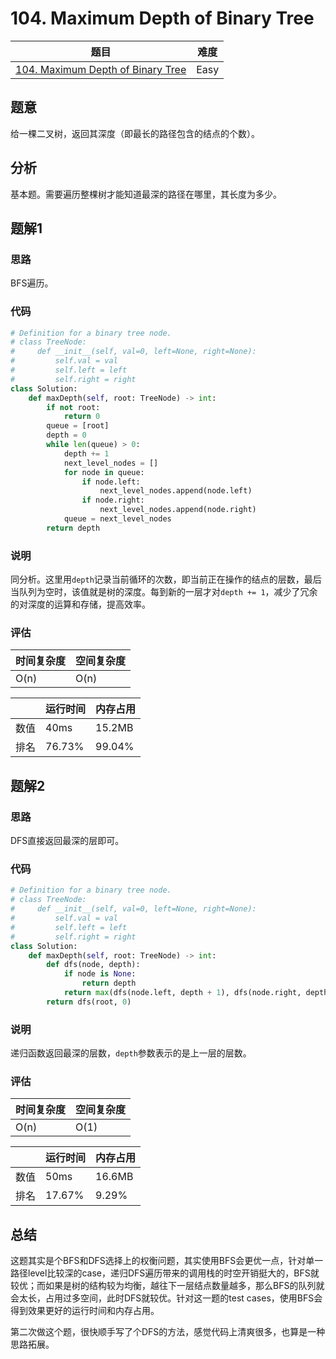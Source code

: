 # 104. Maximum Depth of Binary Tree

| 题目 | 难度 |
| ---- | ---- |
| [104. Maximum Depth of Binary Tree](https://leetcode.com/problems/maximum-depth-of-binary-tree/) | Easy |

## 题意

给一棵二叉树，返回其深度（即最长的路径包含的结点的个数）。

## 分析

基本题。需要遍历整棵树才能知道最深的路径在哪里，其长度为多少。

## 题解1

### 思路

BFS遍历。

### 代码

```python
# Definition for a binary tree node.
# class TreeNode:
#     def __init__(self, val=0, left=None, right=None):
#         self.val = val
#         self.left = left
#         self.right = right
class Solution:
    def maxDepth(self, root: TreeNode) -> int:
        if not root:
            return 0
        queue = [root]
        depth = 0
        while len(queue) > 0:
            depth += 1
            next_level_nodes = []
            for node in queue:
                if node.left:
                    next_level_nodes.append(node.left)
                if node.right:
                    next_level_nodes.append(node.right)
            queue = next_level_nodes
        return depth
```

### 说明

同分析。这里用`depth`记录当前循环的次数，即当前正在操作的结点的层数，最后当队列为空时，该值就是树的深度。每到新的一层才对`depth += 1`，减少了冗余的对深度的运算和存储，提高效率。

### 评估

| 时间复杂度 | 空间复杂度 |
| ---- | ---- |
| O(n) | O(n) |

| | 运行时间 | 内存占用 |
| ---- | ---- | ---- |
| 数值 | 40ms | 15.2MB |
| 排名 | 76.73% | 99.04% |

## 题解2

### 思路

DFS直接返回最深的层即可。

### 代码

```python
# Definition for a binary tree node.
# class TreeNode:
#     def __init__(self, val=0, left=None, right=None):
#         self.val = val
#         self.left = left
#         self.right = right
class Solution:
    def maxDepth(self, root: TreeNode) -> int:
        def dfs(node, depth):
            if node is None:
                return depth
            return max(dfs(node.left, depth + 1), dfs(node.right, depth + 1))
        return dfs(root, 0)
```

### 说明

递归函数返回最深的层数，`depth`参数表示的是上一层的层数。

### 评估

| 时间复杂度 | 空间复杂度 |
| ---- | ---- |
| O(n) | O(1) |

| | 运行时间 | 内存占用 |
| ---- | ---- | ---- |
| 数值 | 50ms | 16.6MB |
| 排名 | 17.67% | 9.29% |

## 总结

这题其实是个BFS和DFS选择上的权衡问题，其实使用BFS会更优一点，针对单一路径level比较深的case，递归DFS遍历带来的调用栈的时空开销挺大的，BFS就较优；而如果是树的结构较为均衡，越往下一层结点数量越多，那么BFS的队列就会太长，占用过多空间，此时DFS就较优。针对这一题的test cases，使用BFS会得到效果更好的运行时间和内存占用。

第二次做这个题，很快顺手写了个DFS的方法，感觉代码上清爽很多，也算是一种思路拓展。
